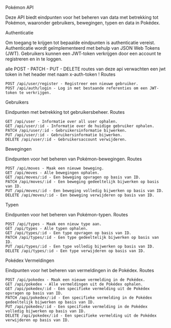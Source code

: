 Pokémon API

Deze API biedt eindpunten voor het beheren van data met betrekking tot Pokémon, waaronder gebruikers, bewegingen, typen en data in Pokédex.

Authenticatie

Om toegang te krijgen tot bepaalde eindpunten is authenticatie vereist. Authenticatie wordt geïmplementeerd met behulp van JSON Web Tokens (JWT). Gebruikers kunnen een JWT-token verkrijgen door een account te registreren en in te loggen.

alle POST - PATCH - PUT - DELETE routes van deze api verwachten een jwt token in het header met naam x-auth-token !
Routes

    POST /api/user/register - Registreer een nieuwe gebruiker.
    POST /api/auth/login - Log in met bestaande referenties om een JWT-token te verkrijgen.

Gebruikers

Eindpunten met betrekking tot gebruikersbeheer.
Routes

    GET /api/user - Informatie over all user ophalen.
    GET /api/user/:id - Informatie over de huidige gebruiker ophalen.
    PATCH /api/user/:id - Gebruikersinformatie bijwerken.
    PUT /api/user/:id - Gebruikersinformatie bijwerken.
    DELETE /api/user/:id - Gebruikersaccount verwijderen.

Bewegingen

Eindpunten voor het beheren van Pokémon-bewegingen.
Routes

    POST /api/moves - Maak een nieuwe beweging.
    GET /api/moves - Alle bewegingen ophalen.
    GET /api/moves/:id - Een beweging opvragen op basis van ID.
    PATCH /api/moves/:id - Een beweging gedeeltelijk bijwerken op basis van ID.
    PUT /api/moves/:id - Een beweging volledig bijwerken op basis van ID.
    DELETE /api/moves/:id - Een beweging verwijderen op basis van ID.

Typen

Eindpunten voor het beheren van Pokémon-typen.
Routes

    POST /api/types - Maak een nieuw type aan.
    GET /api/types - Alle typen ophalen.
    GET /api/types/:id - Een type opvragen op basis van ID.
    PATCH /api/types/:id - Een type gedeeltelijk bijwerken op basis van ID.
    PUT /api/types/:id - Een type volledig bijwerken op basis van ID.
    DELETE /api/types/:id - Een type verwijderen op basis van ID.

Pokédex Vermeldingen

Eindpunten voor het beheren van vermeldingen in de Pokédex.
Routes

    POST /api/pokedex - Maak een nieuwe vermelding in de Pokédex.
    GET /api/pokedex - Alle vermeldingen uit de Pokédex ophalen.
    GET /api/pokedex/:id - Een specifieke vermelding uit de Pokédex opvragen op basis van ID.
    PATCH /api/pokedex/:id - Een specifieke vermelding in de Pokédex gedeeltelijk bijwerken op basis van ID.
    PUT /api/pokedex/:id - Een specifieke vermelding in de Pokédex volledig bijwerken op basis van ID.
    DELETE /api/pokedex/:id - Een specifieke vermelding uit de Pokédex verwijderen op basis van ID.

